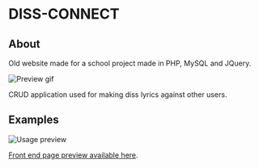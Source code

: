 # DISS-CONNECT
## About
Old website made for a school project made in PHP, MySQL and JQuery.

![Preview gif](https://media.giphy.com/media/k0Ug1Aan9tel7oqOIZ/giphy.gif)

CRUD application used for making diss lyrics against other users.

## Examples

![Usage preview](https://media.giphy.com/media/EE72HWIVoqkFNuDtTy/giphy.gif)

[Front end page preview available here](https://knlju.github.io/diss-connect/).
